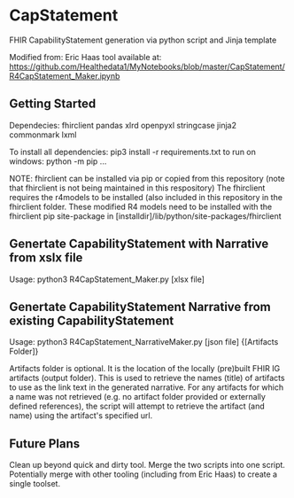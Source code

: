 # CapStatement
FHIR CapabilityStatement generation via python script and Jinja template

Modified from: Eric Haas tool available at: https://github.com/Healthedata1/MyNotebooks/blob/master/CapStatement/R4CapStatement_Maker.ipynb

## Getting Started

Dependecies: 
    fhirclient 
    pandas
    xlrd
    openpyxl
    stringcase
    jinja2
    commonmark
    lxml


To install all dependencies: pip3 install -r requirements.txt
to run on windows: python -m pip ...

NOTE: fhirclient can be installed via pip or copied from this repository (note that fhirclient is not being maintained in this respository)
The fhirclient requires the r4models to be installed (also included in this repository in the fhirclient folder. These modified R4 models need to be installed with the fhirclient pip site-package in [installdir]/lib/python/site-packages/fhirclient


## Genertate CapabilityStatement with Narrative from xslx file

Usage: python3 R4CapStatement_Maker.py [xlsx file]

## Genertate CapabilityStatement Narrative from existing CapabilityStatement

Usage: python3 R4CapStatement_NarrativeMaker.py [json file] {[Artifacts Folder]}

Artifacts folder is optional. It is the location of the locally (pre)built FHIR IG artifacts (output folder). This is used to retrieve the names (title) of artifacts to use as the link text in the generated narrative. 
For any artifacts for which a name was not retrieved (e.g. no artifact folder provided or externally defined references), the script will attempt to retrieve the artifact (and name) using the artifact's specified url.


## Future Plans

Clean up beyond quick and dirty tool.
Merge the two scripts into one script.
Potentially merge with other tooling (including from Eric Haas) to create a single toolset.
